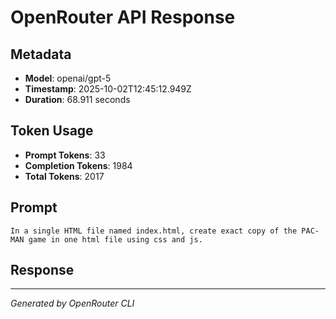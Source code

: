# OpenRouter API Response

## Metadata
- **Model**: openai/gpt-5
- **Timestamp**: 2025-10-02T12:45:12.949Z
- **Duration**: 68.911 seconds

## Token Usage
- **Prompt Tokens**: 33
- **Completion Tokens**: 1984
- **Total Tokens**: 2017

## Prompt
```
In a single HTML file named index.html, create exact copy of the PAC-MAN game in one html file using css and js.

```

## Response


---
*Generated by OpenRouter CLI*